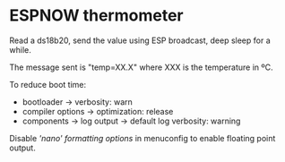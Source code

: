 # ESPNOW thermometer

Read a ds18b20, send the value using ESP broadcast, deep sleep for a while.

The message sent is "temp=XX.X" where XXX is the temperature in ºC.

To reduce boot time:
 - bootloader -> verbosity: warn
 - compiler options -> optimization: release
 - components -> log output -> default log verbosity: warning

Disable *'nano' formatting options* in menuconfig to enable floating point output.
